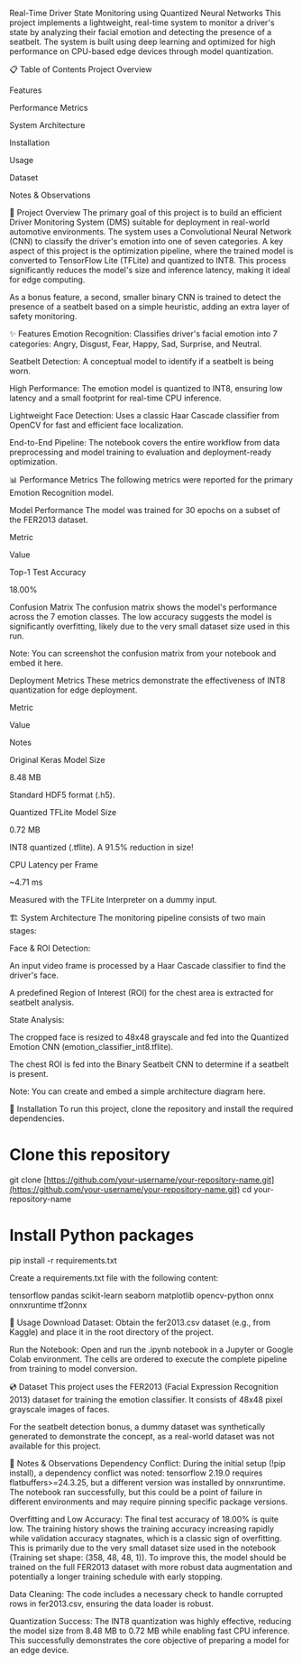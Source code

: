 Real-Time Driver State Monitoring using Quantized Neural Networks
This project implements a lightweight, real-time system to monitor a driver's state by analyzing their facial emotion and detecting the presence of a seatbelt. The system is built using deep learning and optimized for high performance on CPU-based edge devices through model quantization.

📋 Table of Contents
Project Overview

Features

Performance Metrics

System Architecture

Installation

Usage

Dataset

Notes & Observations

🔭 Project Overview
The primary goal of this project is to build an efficient Driver Monitoring System (DMS) suitable for deployment in real-world automotive environments. The system uses a Convolutional Neural Network (CNN) to classify the driver's emotion into one of seven categories. A key aspect of this project is the optimization pipeline, where the trained model is converted to TensorFlow Lite (TFLite) and quantized to INT8. This process significantly reduces the model's size and inference latency, making it ideal for edge computing.

As a bonus feature, a second, smaller binary CNN is trained to detect the presence of a seatbelt based on a simple heuristic, adding an extra layer of safety monitoring.

✨ Features
Emotion Recognition: Classifies driver's facial emotion into 7 categories: Angry, Disgust, Fear, Happy, Sad, Surprise, and Neutral.

Seatbelt Detection: A conceptual model to identify if a seatbelt is being worn.

High Performance: The emotion model is quantized to INT8, ensuring low latency and a small footprint for real-time CPU inference.

Lightweight Face Detection: Uses a classic Haar Cascade classifier from OpenCV for fast and efficient face localization.

End-to-End Pipeline: The notebook covers the entire workflow from data preprocessing and model training to evaluation and deployment-ready optimization.

📊 Performance Metrics
The following metrics were reported for the primary Emotion Recognition model.

Model Performance
The model was trained for 30 epochs on a subset of the FER2013 dataset.

Metric

Value

Top-1 Test Accuracy

18.00%

Confusion Matrix
The confusion matrix shows the model's performance across the 7 emotion classes. The low accuracy suggests the model is significantly overfitting, likely due to the very small dataset size used in this run.

Note: You can screenshot the confusion matrix from your notebook and embed it here.

<!-- Example: <img src="images/confusion_matrix.png" width="400"> -->

Deployment Metrics
These metrics demonstrate the effectiveness of INT8 quantization for edge deployment.

Metric

Value

Notes

Original Keras Model Size

8.48 MB

Standard HDF5 format (.h5).

Quantized TFLite Model Size

0.72 MB

INT8 quantized (.tflite). A 91.5% reduction in size!

CPU Latency per Frame

~4.71 ms

Measured with the TFLite Interpreter on a dummy input.

🏗️ System Architecture
The monitoring pipeline consists of two main stages:

Face & ROI Detection:

An input video frame is processed by a Haar Cascade classifier to find the driver's face.

A predefined Region of Interest (ROI) for the chest area is extracted for seatbelt analysis.

State Analysis:

The cropped face is resized to 48x48 grayscale and fed into the Quantized Emotion CNN (emotion_classifier_int8.tflite).

The chest ROI is fed into the Binary Seatbelt CNN to determine if a seatbelt is present.

Note: You can create and embed a simple architecture diagram here.

<!-- Example: <img src="images/architecture.png" width="600"> -->

💾 Installation
To run this project, clone the repository and install the required dependencies.

# Clone this repository
git clone [https://github.com/your-username/your-repository-name.git](https://github.com/your-username/your-repository-name.git)
cd your-repository-name

# Install Python packages
pip install -r requirements.txt

Create a requirements.txt file with the following content:

tensorflow
pandas
scikit-learn
seaborn
matplotlib
opencv-python
onnx
onnxruntime
tf2onnx

🚀 Usage
Download Dataset: Obtain the fer2013.csv dataset (e.g., from Kaggle) and place it in the root directory of the project.

Run the Notebook: Open and run the .ipynb notebook in a Jupyter or Google Colab environment. The cells are ordered to execute the complete pipeline from training to model conversion.

💿 Dataset
This project uses the FER2013 (Facial Expression Recognition 2013) dataset for training the emotion classifier. It consists of 48x48 pixel grayscale images of faces.

For the seatbelt detection bonus, a dummy dataset was synthetically generated to demonstrate the concept, as a real-world dataset was not available for this project.

📝 Notes & Observations
Dependency Conflict: During the initial setup (!pip install), a dependency conflict was noted: tensorflow 2.19.0 requires flatbuffers>=24.3.25, but a different version was installed by onnxruntime. The notebook ran successfully, but this could be a point of failure in different environments and may require pinning specific package versions.

Overfitting and Low Accuracy: The final test accuracy of 18.00% is quite low. The training history shows the training accuracy increasing rapidly while validation accuracy stagnates, which is a classic sign of overfitting. This is primarily due to the very small dataset size used in the notebook (Training set shape: (358, 48, 48, 1)). To improve this, the model should be trained on the full FER2013 dataset with more robust data augmentation and potentially a longer training schedule with early stopping.

Data Cleaning: The code includes a necessary check to handle corrupted rows in fer2013.csv, ensuring the data loader is robust.

Quantization Success: The INT8 quantization was highly effective, reducing the model size from 8.48 MB to 0.72 MB while enabling fast CPU inference. This successfully demonstrates the core objective of preparing a model for an edge device.
